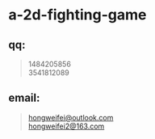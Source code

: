 # a-2d-fighting-game

qq:
-
>1484205856\
>3541812089

email:
-
>hongweifei@outlook.com\
>hongweifei2@163.com


